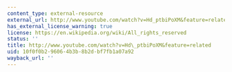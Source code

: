 ```yaml
---
content_type: external-resource
external_url: http://www.youtube.com/watch?v=Hd_ptbiPoXM&feature=related
has_external_license_warning: true
license: https://en.wikipedia.org/wiki/All_rights_reserved
status: ''
title: http://www.youtube.com/watch?v=Hd\_ptbiPoXM&feature=related
uid: 10f0f0b2-9606-4b3b-8b2d-bf7fb1a07a92
wayback_url: ''
---
```

